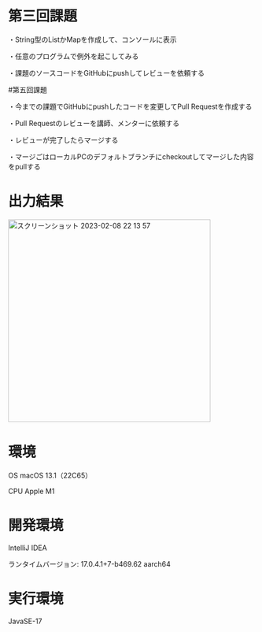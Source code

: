 # 第三回課題

・String型のListかMapを作成して、コンソールに表示

・任意のプログラムで例外を起こしてみる

・課題のソースコードをGitHubにpushしてレビューを依頼する

#第五回課題

・今までの課題でGitHubにpushしたコードを変更してPull Requestを作成する

・Pull Requestのレビューを講師、メンターに依頼する

・レビューが完了したらマージする

・マージごはローカルPCのデフォルトブランチにcheckoutしてマージした内容をpullする

# 出力結果

<img width="411" alt="スクリーンショット 2023-02-08 22 13 57" src="https://user-images.githubusercontent.com/118739580/217540077-e4ad14b3-689d-47c5-bb66-d7202c2cdc27.png">

# 環境

OS macOS 13.1（22C65）

CPU Apple M1

# 開発環境

IntelliJ IDEA

ランタイムバージョン: 17.0.4.1+7-b469.62 aarch64

# 実行環境

JavaSE-17
